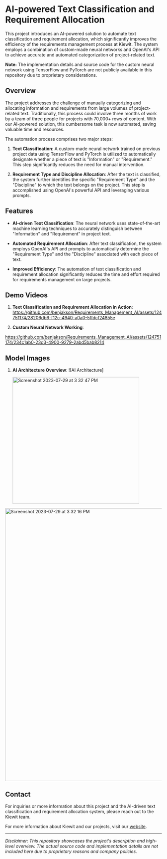 
# AI-powered Text Classification and Requirement Allocation

This project introduces an AI-powered solution to automate text classification and requirement allocation, which significantly improves the efficiency of the requirements management process at Kiewit. The system employs a combination of custom-made neural networks and OpenAI's API to achieve accurate and automated categorization of project-related text.

**Note:** The implementation details and source code for the custom neural network using TensorFlow and PyTorch are not publicly available in this repository due to proprietary considerations.

## Overview

The project addresses the challenge of manually categorizing and allocating information and requirements from large volumes of project-related text. Traditionally, this process could involve three months of work by a team of three people for projects with 70,000+ rows of content. With our AI-powered solution, this cumbersome task is now automated, saving valuable time and resources.

The automation process comprises two major steps:

1. **Text Classification**: A custom-made neural network trained on previous project data using TensorFlow and PyTorch is utilized to automatically designate whether a piece of text is "Information" or "Requirement." This step significantly reduces the need for manual intervention.

2. **Requirement Type and Discipline Allocation**: After the text is classified, the system further identifies the specific "Requirement Type" and the "Discipline" to which the text belongs on the project. This step is accomplished using OpenAI's powerful API and leveraging various prompts.

## Features

- **AI-driven Text Classification**: The neural network uses state-of-the-art machine learning techniques to accurately distinguish between "Information" and "Requirement" in project text.

- **Automated Requirement Allocation**: After text classification, the system employs OpenAI's API and prompts to automatically determine the "Requirement Type" and the "Discipline" associated with each piece of text.

- **Improved Efficiency**: The automation of text classification and requirement allocation significantly reduces the time and effort required for requirements management on large projects.

## Demo Videos

1. **Text Classification and Requirement Allocation in Action**: https://github.com/benjakson/Requirements_Management_AI/assets/124751174/28206db6-f12c-4940-a0a0-5ffdcf24855e

2. **Custom Neural Network Working**: 

https://github.com/benjakson/Requirements_Management_AI/assets/124751174/234c1ab0-23d3-4900-9279-2abd5bab8214



## Model Images

1. **AI Architecture Overview**: ![AI Architecture]
  
   <img width="407" alt="Screenshot 2023-07-29 at 3 32 47 PM" src="https://github.com/benjakson/Requirements_Management_AI/assets/124751174/13a95169-636f-412c-9764-ce9b6fbe539a">


<img width="875" alt="Screenshot 2023-07-29 at 3 32 16 PM" src="https://github.com/benjakson/Requirements_Management_AI/assets/124751174/314dcd42-4cee-4804-9ea5-9ddc0cac7745">




## Contact

For inquiries or more information about this project and the AI-driven text classification and requirement allocation system, please reach out to the Kiewit team.

For more information about Kiewit and our projects, visit our [website](https://www.kiewit.com/).

---
*Disclaimer: This repository showcases the project's description and high-level overview. The actual source code and implementation details are not included here due to proprietary reasons and company policies.*
